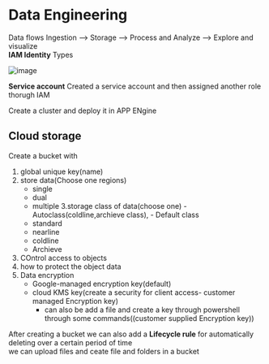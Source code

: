 # Data Engineering
Data flows
Ingestion --> Storage --> Process and Analyze --> Explore and visualize  
**IAM Identity** Types

![image](https://github.com/user-attachments/assets/5289eec4-034a-4616-872f-5ec183808f4b)

**Service account**
Created a service account and then assigned another role thorugh IAM 

Create a cluster and deploy it in APP ENgine


## Cloud storage
Create a bucket with
  1. global unique key(name)
  2. store data(Choose one regions)
      - single
      - dual
      - multiple 
  3.storage class of data(choose one)
    - Autoclass(coldline,archieve class),
    - Default class
      - standard
      - nearline
      - coldline
      - Archieve
  4. COntrol access to objects
  5. how to protect the object data
  6. Data encryption
     - Google-managed encryption key(default)
     - cloud KMS key(create a security for client access- customer managed Encryption key)
        - can also be add a file and create a key through powershell   through some commands((customer supplied Encryption key))

After creating a bucket we can also add a **Lifecycle rule** for automatically deleting over a certain period of time   
we can upload files and ceate file and folders in a bucket
